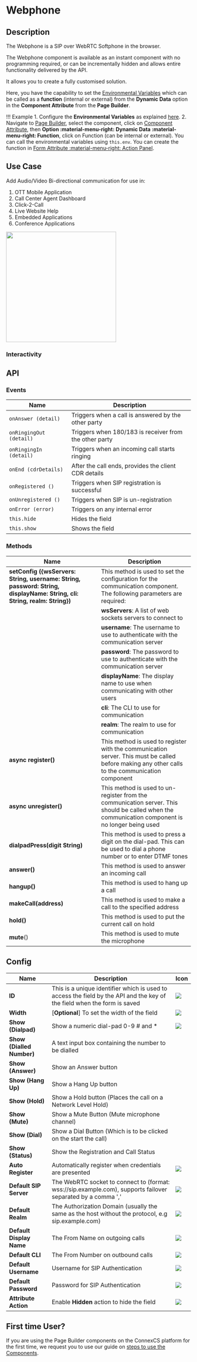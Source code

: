 # Webphone

## Description

The Webphone is a SIP over WebRTC Softphone in the browser.

The Webphone component is available as an instant component with no programming required, or can be incrementally hidden and allows entire functionality delivered by the API.

It allows you to create a fully customised solution.

Here, you have the capability to set the [Environmental Variables](https://docs.connexcs.com/apps/architecture/environmental-variables/) which can be called as a **function** (internal or external) from the **Dynamic Data** option in the **Component Attribute** from the **Page Builder**.

!!! Example
    1. Configure the **Environmental Variables** as explained [here](https://docs.connexcs.com/apps/architecture/environmental-variables/#steps-for-configuring-the-variables).
    2. Navigate to [Page Builder](https://docs.connexcs.com/apps/page-builder/), select the component, click on [Component Attribute](https://docs.connexcs.com/apps/page-builder/#component-attribute), then **Option :material-menu-right: Dynamic Data :material-menu-right: Function**, click on Function (can be internal or external). You can call the environmental variables using `this.env`. You can create the function in [Form Attribute :material-menu-right: Action Panel](https://docs.connexcs.com/apps/page-builder/#form-attribute).

## Use Case

Add Audio/Video Bi-directional communication for use in:

1. OTT Mobile Application
2. Call Center Agent Dashboard
3. Click-2-Call
4. Live Website Help
5. Embedded Applications
6. Conference Applications

<img src= "/apps/components/img/webphone.png" width="300">

### Interactivity

## API

### Events

|**Name**|**Description**|
|--------|---------------|
|`onAnswer (detail)`|Triggers when a call is answered by the other party|
|`onRingingOut (detail)`|Triggers when 180/183 is receiver from the other party|
|`onRingingIn (detail)`| Triggers when an incoming call starts ringing|
|`onEnd (cdrDetails)`| After the call ends, provides the client CDR details|
|`onRegistered ()`| Triggers when SIP registration is successful|
|`onUnregistered ()`| Triggers when SIP is un-registration|
|`onError (error)`| Triggers on any internal error|
|`this.hide`|Hides the field|
|`this.show`|Shows the field|

### Methods

|**Name**|**Description**|
|--------|---------------|
|**setConfig ({wsServers: String, username: String, password: String, displayName: String, cli: String, realm: String})**|This method is used to set the configuration for the communication component. The following parameters are required:|
||**wsServers**: A list of web sockets servers to connect to|
||**username**: The username to use to authenticate with the communication server|
||**password**: The password to use to authenticate with the communication server|
||**displayName**: The display name to use when communicating with other users|
||**cli**: The CLI to use for communication|
||**realm**: The realm to use for communication|
|**async register()**|This method is used to register with the communication server. This must be called before making any other calls to the communication component|
|**async unregister()**|This method is used to un-register from the communication server. This should be called when the communication component is no longer being used|
|**dialpadPress(digit String)**|This method is used to press a digit on the dial-pad. This can be used to dial a phone number or to enter DTMF tones|
|**answer()**|This method is used to answer an incoming call|
|**hangup()**|This method is used to hang up a call|
|**makeCall(address)**|This method is used to make a call to the specified address|
|**hold()**|This method is used to put the current call on hold|
|**mute**()|This method is used to mute the microphone|

## Config

| **Name**| **Description**|**Icon**|
|---------|----------------|--------|
|**ID**| This is a unique identifier which is used to access the field by the API and the key of the field when the form is saved|<img src= "/apps/components/img/input_id.png">|
|**Width**| [**Optional**] To set the width of the field|<img src= "/apps/components/img/input_width.png">|
|**Show (Dialpad)**<br>| Show a numeric dial-pad 0-9 # and *|<img src= "/apps/components/img/webphone_show.png">|
|**Show (Dialled Number)**| A text input box containing the number to be dialled|
|**Show (Answer)**| Show an Answer button|
|**Show (Hang Up)**| Show a Hang Up button|
|**Show (Hold)**| Show a Hold button (Places the call on a Network Level Hold)|
|**Show (Mute)**| Show a Mute Button (Mute microphone channel)|
|**Show (Dial)**| Show a Dial Button (Which is to be clicked on the start the call)|
|**Show (Status)**| Show the Registration and Call Status|
|**Auto Register**| Automatically register when credentials are presented|<img src= "/apps/components/img/webphone_autoregister.png">|
|**Default SIP Server**| The WebRTC socket to connect to (format: wss://sip.example.com), supports failover separated by a comma ','|<img src= "/apps/components/img/webphone_sipserver.png">|
|**Default Realm**| The Authorization Domain (usually the same as the host without the protocol, e.g sip.example.com)|<img src= "/apps/components/img/webphone_realm.png">|
|**Default Display Name**| The From Name on outgoing calls|<img src= "/apps/components/img/webphone_displayname.png">|
|**Default CLI**| The From Number on outbound calls|<img src= "/apps/components/img/webphone_cli.png">|
|**Default Username**| Username for SIP Authentication|<img src= "/apps/components/img/webphone_username.png">|
|**Default Password**| Password for SIP Authentication|<img src= "/apps/components/img/webphone_password.png">|
|**Attribute Action**|Enable **Hidden** action to hide the field|<img src= "/apps/components/img/alert_arrtibuteaction.png">|

## First time User?

If you are using the Page Builder components on the ConnexCS platform for the first time, we request you to use our guide on <a href="https://docs.connexcs.com/apps/page-builder/#steps-to-use-components-in-the-page-builder" target="_blank">steps to use the Components</a>.

